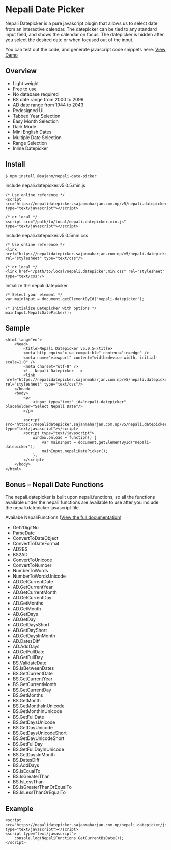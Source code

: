 # Nepali Date Picker

Nepali Datepicker is a pure javascript plugin that allows us to select date from an interactive calendar. The datepicker can be tied to any standard input field, and shows the calendar on focus. The datepicker is hidden after you select the desired date or when focused out of the input.

You can test out the code, and generate javascript code snippets here:
[View Demo](https://nepalidatepicker.sajanmaharjan.com.np/v5)

## Overview

- Light weight
- Free to use
- No database required
- BS date range from 2000 to 2099
- AD date range from 1944 to 2043
- Redesigned UI
- Tabbed Year Selection
- Easy Month Selection
- Dark Mode
- Mini English Dates
- Multiple Date Selection
- Range Selection
- Inline Datepicker

## Install

```
$ npm install @sajanm/nepali-date-picker
```

Include nepali.datepicker.v5.0.5.min.js

```
/* Use online reference */
<script src="https://nepalidatepicker.sajanmaharjan.com.np/v5/nepali.datepicker/js/nepali.datepicker.v5.0.5.min.js" type="text/javascript"></script>

/* or local */
<script src="/path/to/local/nepali.datepicker.min.js" type="text/javascript"></script>
```

Include nepali.datepicker.v5.0.5min.css

```
/* Use online reference */
<link href="https://nepalidatepicker.sajanmaharjan.com.np/v5/nepali.datepicker/css/nepali.datepicker.v5.0.5.min.css" rel="stylesheet" type="text/css"/>

/* or local */
<link href="/path/to/local/nepali.datepicker.min.css" rel="stylesheet" type="text/css"/>
```

Initialize the nepali datepicker

```
/* Select your element */
var mainInput = document.getElementById("nepali-datepicker");

/* Initialize Datepicker with options */
mainInput.NepaliDatePicker();
```

## Sample

```
<html lang="en">
    <head>
        <title>Nepali Datepicker v5.0.5</title>
        <meta http-equiv="x-ua-compatible" content="ie=edge" />
        <meta name="viewport" content="width=device-width, initial-scale=1.0" />
        <meta charset="utf-8" />
        <!-- Nepali Datepicker -->
        <link href="https://nepalidatepicker.sajanmaharjan.com.np/v5/nepali.datepicker/css/nepali.datepicker.v5.0.5.min.css" rel="stylesheet" type="text/css"/>
    </head>
    <body>
        <p>
            <input type="text" id="nepali-datepicker" placeholder="Select Nepali Date"/>
        </p>

        <script src="https://nepalidatepicker.sajanmaharjan.com.np/v5/nepali.datepicker/js/nepali.datepicker.v5.0.5.min.js" type="text/javascript"></script>
        <script type="text/javascript">
            window.onload = function() {
                var mainInput = document.getElementById("nepali-datepicker");
                mainInput.nepaliDatePicker();
            };
        </script>
    </body>
</html>
```

## Bonus – Nepali Date Functions

The nepali.datepicker is built upon nepali.functions, so all the functions available under the nepali.functions are available to use after you include the nepali.datepicker javascript file.

Availabe NepaliFunctions ([View the full documentation](https://nepalifunctions.sajanmaharjan.com.np/documentation/index.html))

- Get2DigitNo
- ParseDate
- ConvertToDateObject
- ConvertToDateFormat
- AD2BS
- BS2AD
- ConvertToUnicode
- ConvertToNumber
- NumberToWords
- NumberToWordsUnicode
- AD.GetCurrentDate
- AD.GetCurrentYear
- AD.GetCurrentMonth
- AD.GetCurrentDay
- AD.GetMonths
- AD.GetMonth
- AD.GetDays
- AD.GetDay
- AD.GetDaysShort
- AD.GetDayShort
- AD.GetDaysInMonth
- AD.DatesDiff
- AD.AddDays
- AD.GetFullDate
- AD.GetFullDay
- BS.ValidateDate
- BS.IsBetweenDates
- BS.GetCurrentDate
- BS.GetCurrentYear
- BS.GetCurrentMonth
- BS.GetCurrentDay
- BS.GetMonths
- BS.GetMonth
- BS.GetMonthsInUnicode
- BS.GetMonthInUnicode
- BS.GetFullDate
- BS.GetDaysUnicode
- BS.GetDayUnicode
- BS.GetDaysUnicodeShort
- BS.GetDayUnicodeShort
- BS.GetFullDay
- BS.GetFullDayInUnicode
- BS.GetDaysInMonth
- BS.DatesDiff
- BS.AddDays
- BS.IsEqualTo
- BS.IsGreaterThan
- BS.IsLessThan
- BS.IsGreaterThanOrEqualTo
- BS.IsLessThanOrEqualTo

## Example

```
<script src="https://nepalidatepicker.sajanmaharjan.com.np/nepali.datepicker/js/nepali.datepicker.v5.0.5.min.js" type="text/javascript"></script>
<script type="text/javascript">
    console.log(NepaliFunctions.GetCurrentBsDate());
</script>
```
